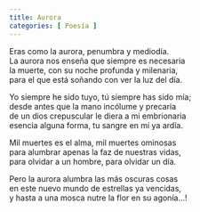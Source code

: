 ```yaml
---
title: Aurora 
categories: [ Poesía ]
---
```



Eras como la aurora, penumbra y mediodía.<br>
La aurora nos enseña que siempre es necesaria<br>
la muerte, con su noche profunda y milenaria,<br>
para el que está soñando con ver la luz del día.<br>

Yo siempre he sido tuyo, tú siempre has sido mía;<br>
desde antes que la mano incólume y precaria<br>
de un dios crepuscular le diera a mi embrionaria<br>
esencia alguna forma, tu sangre en mí ya ardía.<br>

Mil muertes es el alma, mil muertes ominosas<br>
para alumbrar apenas la faz de nuestras vidas,<br>
para olvidar a un hombre, para olvidar un día.<br>

Pero la aurora alumbra las más oscuras cosas<br>
en este nuevo mundo de estrellas ya vencidas,<br>
y hasta a una mosca nutre la flor en su agonía…!

